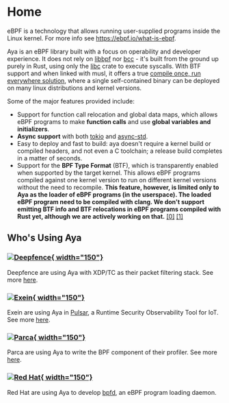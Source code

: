 # Home

eBPF is a technology that allows running user-supplied programs inside the Linux
kernel. For more info see https://ebpf.io/what-is-ebpf.

Aya is an eBPF library built with a focus on operability and developer
experience. It does not rely on [libbpf] nor [bcc] - it's built from the ground
up purely in Rust, using only the [libc] crate to execute syscalls. With BTF
support and when linked with musl, it offers a true [compile once, run
everywhere solution][co-re], where a single self-contained binary can be
deployed on many linux distributions and kernel versions.

Some of the major features provided include:

* Support for function call relocation and global data maps, which
  allows eBPF programs to make **function calls** and use **global variables
  and initializers**.
* **Async support** with both [tokio] and [async-std].
* Easy to deploy and fast to build: aya doesn't require a kernel build or
  compiled headers, and not even a C toolchain; a release build completes in a matter
  of seconds.
* Support for the **BPF Type Format** (BTF), which is transparently enabled when
  supported by the target kernel. This allows eBPF programs compiled against
  one kernel version to run on different kernel versions without the need to
  recompile.
  **This feature, however, is limited only to Aya as the loader of eBPF programs
  (in the userspace). The loaded eBPF program need to be compiled with clang.
  We don't support emitting BTF info and BTF relocations in eBPF programs
  compiled with Rust yet, although we are actively working on that.**
  [[0]](https://github.com/aya-rs/aya/issues/351)
  [[1]](https://github.com/aya-rs/aya/issues/349)

[libbpf]: https://github.com/libbpf/libbpf
[bcc]: https://github.com/iovisor/bcc
[libc]: https://docs.rs/libc
[co-re]: https://facebookmicrosites.github.io/bpf/blog/2020/02/19/bpf-portability-and-co-re.html
[tokio]: https://docs.rs/tokio
[async-std]: https://docs.rs/async-std

## Who's Using Aya

### [![Deepfence](https://deepfence.io/wp-content/themes/deepfence/public/img/logo.svg){ width="150"}](https://deepfence.io/)
Deepfence are using Aya with XDP/TC as their packet filtering stack. See more [here](https://deepfence.io/aya-your-trusty-ebpf-companion/).

### [![Exein](https://blog.exein.io/img/exein.gif){ width="150"}](https://exein.io)
Exein are using Aya in [Pulsar](https://pulsar.sh/), a Runtime Security Observability Tool for IoT. See more [here](https://blog.exein.io/pulsar).

### [![Parca](https://www.parca.dev/docs/img/logo.svg){ width="150"}](https://www.parca.dev/)
Parca are using Aya to write the BPF component of their profiler. See more [here](https://github.com/parca-dev/parca-agent/blob/main/bpf/cpu-profiler/src/main.rs).

### [![Red Hat](https://www.redhat.com/cms/managed-files/Asset-Red_Hat-Logo_page-Logo-RGB.svg?itok=yWDK-rRz){ width="150"}](https://redhat.com)
Red Hat are using Aya to develop [bpfd](https://github.com/redhat-et/bpfd), an eBPF program loading daemon.